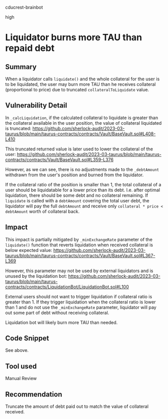 cducrest-brainbot

high

# Liquidator burns more TAU than repaid debt

## Summary

When a liquidator calls `liquidate()` and the whole collateral for the user is to be liquidated, the user may burn more TAU than he receives collateral (proportional to price) due to truncated `collateralToLiquidate` value.

## Vulnerability Detail

In `_calcLiquidation`, if the calculated collateral to liquidate is greater than the collateral available in the user position, the value of collateral liquidated is truncated:
https://github.com/sherlock-audit/2023-03-taurus/blob/main/taurus-contracts/contracts/Vault/BaseVault.sol#L408-L410

This truncated returned value is later used to lower the collateral of the user:
https://github.com/sherlock-audit/2023-03-taurus/blob/main/taurus-contracts/contracts/Vault/BaseVault.sol#L359-L376

However, as we can see, there is no adjustments made to the `_debtAmount` withdrawn from the user's position and burned from the liquidator.

If the collateral ratio of the position is smaller than 1, the total collateral of a user should be liquidatable for a lower price than its debt. I.e. after optimal liquidation, there should be some debt and no collateral remaining. If `liquidate` is called with a `debtAmount` covering the total user debt, the liquidator will pay the full `debtAmount` and receive only `collateral * price < debtAmount` worth of collateral back.

## Impact

This impact is partially mitigated by `_minExchangeRate` parameter of the `liquidate()` function that reverts liquidation when received collateral is below expected value:
https://github.com/sherlock-audit/2023-03-taurus/blob/main/taurus-contracts/contracts/Vault/BaseVault.sol#L367-L369

However, this parameter may not be used by external liquidators and is unused by the liquidation bot:
https://github.com/sherlock-audit/2023-03-taurus/blob/main/taurus-contracts/contracts/LiquidationBot/LiquidationBot.sol#L100

External users should not want to trigger liquidation if collateral ratio is greater than 1. If they trigger liquidation when the collateral ratio is lower than 1 and do not use the `_minExchangeRate` parameter, liquidator will pay out some part of debt without receiving collateral.

Liquidation bot will likely burn more TAU than needed.

## Code Snippet

See above.

## Tool used

Manual Review

## Recommendation

Truncate the amount of debt paid out to match the value of collateral received.